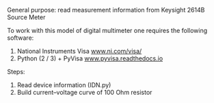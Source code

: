 General purpose: read measurement information from Keysight 2614B Source Meter

To work with this model of digital multimeter one requires the following software:
1. National Instruments Visa www.ni.com/visa/
2. Python (2 / 3) + PyVisa www.pyvisa.readthedocs.io

Steps:
1) Read device information (IDN.py)
2) Build current–voltage curve of 100 Ohm resistor
